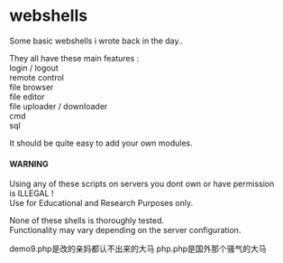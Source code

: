 # webshells #
Some basic webshells i wrote back in the day..  

They all have these main features :  
login / logout  
remote control  
file browser  
file editor  
file uploader / downloader  
cmd  
sql  
  
It should be quite easy to add your own modules.  
#### WARNING ####
Using any of these scripts on servers you dont own or have permission  
is ILLEGAL !  
Use for Educational and Research Purposes only.  

None of these shells is thoroughly tested.  
Functionality may vary depending on the server configuration.  

demo9.php是改的亲妈都认不出来的大马
php.php是国外那个骚气的大马
